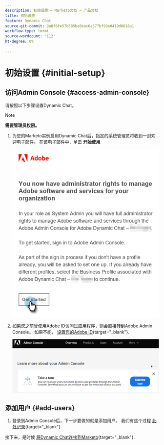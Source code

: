 ```yaml
---
description: 初始设置 — Marketo文档 — 产品文档
title: 初始设置
feature: Dynamic Chat
source-git-commit: 9a8f6fe57b585ba0eac6a577bf99e0419d8818a1
workflow-type: tm+mt
source-wordcount: '112'
ht-degree: 0%

---
```


# 初始设置 {#initial-setup}

## 访问Admin Console {#access-admin-console}

请按照以下步骤设置Dynamic Chat。

>[!NOTE]
>
>**需要管理员权限。**

1. 为您的Marketo实例启用Dynamic Chat后，指定的系统管理员将收到一封欢迎电子邮件。 在该电子邮件中，单击 **开始使用**.

   ![](assets/initial-setup-1.png)

1. 如果您之前曾使用Adobe ID访问过应用程序，则会直接转到Adobe Admin Console。 如果不能， [设置您的Adobe ID](https://helpx.adobe.com/manage-account/using/create-update-adobe-id.html){target="_blank"}.

   ![](assets/initial-setup-2.png)

## 添加用户 {#add-users}

1. 登录到Admin Console后，下一步要做的就是添加用户。 我们有这个过程 [此处记录](/help/marketo/product-docs/demand-generation/dynamic-chat/setup-and-configuration/add-or-remove-chat-users.md#add-a-chat-user){target="_blank"}.

接下来，是时候 [将Dynamic Chat连接到Marketo](/help/marketo/product-docs/demand-generation/dynamic-chat/integrations/adobe-marketo-engage.md){target="_blank"}.
